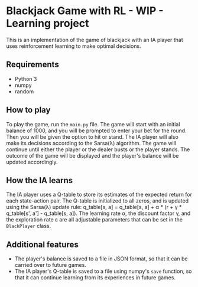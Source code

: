 Blackjack Game with RL - WIP - Learning project
======================

This is an implementation of the game of blackjack with an IA player that uses reinforcement learning to make optimal decisions.

Requirements
------------

-   Python 3
-   numpy
-   random

How to play
-----------

To play the game, run the `main.py` file. The game will start with an initial balance of 1000, and you will be prompted to enter your bet for the round. Then you will be given the option to hit or stand. The IA player will also make its decisions according to the Sarsa(λ) algorithm. The game will continue until either the player or the dealer busts or the player stands. The outcome of the game will be displayed and the player's balance will be updated accordingly.

How the IA learns
-----------------

The IA player uses a Q-table to store its estimates of the expected return for each state-action pair. The Q-table is initialized to all zeros, and is updated using the Sarsa(λ) update rule: q_table[s, a] = q_table[s, a] + α * (r + γ * q_table[s', a'] - q_table[s, a]). The learning rate α, the discount factor γ, and the exploration rate ε are all adjustable parameters that can be set in the `BlackPlayer` class.

Additional features
-------------------

-   The player's balance is saved to a file in JSON format, so that it can be carried over to future games.
-   The IA player's Q-table is saved to a file using numpy's `save` function, so that it can continue learning from its experiences in future games.
